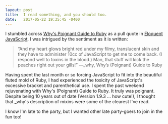 ```yaml
---
layout: post
title:  I read something, and you should too.
date:   2017-05-22 19:35:45 -0400
---
```



I stumbled across [Why's Poignant Guide to Ruby](http://poignant.guide/) as a pull quote in [Eloquent JavaScript](http://eloquentjavascript.net/). I was intrigued by the sentiment as it is written:

> “And my heart glows bright red under my filmy, translucent skin and they have to administer 10cc of JavaScript to get me to come back. (I respond well to toxins in the blood.) Man, that stuff will kick the peaches right out your gills!”
—_why, Why’s (Poignant) Guide to Ruby

Having spent the last month or so forcing JavaScript to fit into the beautiful fluted mold of Ruby, I had experienced the toxicity of JavaScript's excessive bracket and parenthetical use. I spent the past weekend rejuvenating with Why's (Poignant) Guide to Ruby. It truly was poignant. Despite being 10 years out of date (Version 1.9.3 ... how cute!), I thought that \_why's description of mixins were some of the clearest I've read. 

I know I'm late to the party, but I wanted other late party-goers to join in the fun too!
